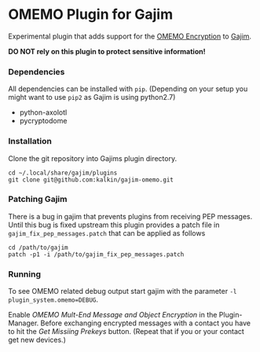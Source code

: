 # OMEMO Plugin for Gajim

Experimental plugin that adds support for the [OMEMO Encryption](http://conversations.im/omemo) to [Gajim](https://gajim.org/).

**DO NOT rely on this plugin to protect sensitive information!** 

### Dependencies
All dependencies can be installed with ```pip```. (Depending on your setup you might want to use ```pip2``` as Gajim is using python2.7)

* python-axolotl
* pycryptodome

### Installation
Clone the git repository into Gajims plugin directory.
````
cd ~/.local/share/gajim/plugins
git clone git@github.com:kalkin/gajim-omemo.git
````

### Patching Gajim
There is a bug in gajim that prevents plugins from receiving PEP messages. Until this bug is fixed upstream this plugin provides a patch file in ```gajim_fix_pep_messages.patch``` that can be applied as follows
````
cd /path/to/gajim
patch -p1 -i /path/to/gajim_fix_pep_messages.patch
````

### Running
To see OMEMO related debug output start gajim with the parameter ```-l plugin_system.omemo=DEBUG```.

Enable *OMEMO Mult-End Message and Object Encryption* in the Plugin-Manager. Before exchanging encrypted messages with a contact you have to hit the *Get Missiing Prekeys* button. (Repeat that if you or your contact get new devices.)
